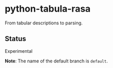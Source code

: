 # python-tabula-rasa
From tabular descriptions to parsing.

## Status
Experimental

**Note**: The name of the default branch is `default`.

